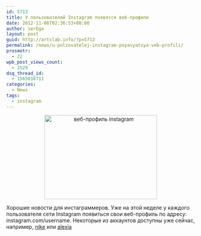 ```yaml
---
id: 5713
title: У пользователей Instagram появятся веб-профили
date: 2012-11-06T02:36:53+00:00
author: serEga
layout: post
guid: http://artslab.info/?p=5713
permalink: /news/u-polzovatelej-instagram-poyavyatsya-veb-profili/
prosmotr:
  - 22
wpb_post_views_count:
  - 1529
dsq_thread_id:
  - 1565016711
categories:
  - News
tags:
  - instagram
---
```

<center>
  <a href="http://googledrive.com/host/0B9lHVSSSdxdxd0hjdUdmRzY3Tjg/instaprofiles.png"><img src="http://googledrive.com/host/0B9lHVSSSdxdxd0hjdUdmRzY3Tjg/instaprofiles-300x224.png" alt="веб-профиль instagram" title="instaprofiles" width="300" height="224" class="aligncenter size-medium wp-image-5715" srcset="http://googledrive.com/host/0B9lHVSSSdxdxd0hjdUdmRzY3Tjg/instaprofiles-300x224.png 300w, http://googledrive.com/host/0B9lHVSSSdxdxd0hjdUdmRzY3Tjg/instaprofiles-1024x766.png 1024w, http://googledrive.com/host/0B9lHVSSSdxdxd0hjdUdmRzY3Tjg/instaprofiles.png 1247w" sizes="(max-width: 300px) 100vw, 300px" /></a>
</center>

Хорошие новости для инстаграммеров. Уже на этой неделе у каждого пользователя сети Instagram появиться свои веб-профиль по адресу: instagram.com/username. Некоторые из аккаунтов доступны уже сейчас, например, [nike](http://instagram.com/nike) или [alexia](http://instagram.com/alexia)